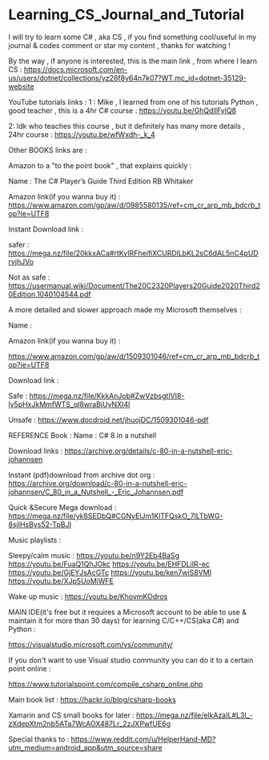 # Learning_CS_Journal_and_Tutorial
I will try to learn some C# , aka CS , if you find something cool/useful in my journal &amp; codes comment or star my  content , thanks for watching !

By the way , if anyone is interested, this is the main link , from where I learn CS :
https://docs.microsoft.com/en-us/users/dotnet/collections/yz26f8y64n7k07?WT.mc_id=dotnet-35129-website

YouTube tutorials links :
1 : Mike , I learned from one of his tutorials Python , good teacher , this is a 4hr C# course :
https://youtu.be/GhQdlIFylQ8


2: Idk who teaches this course , but it definitely has many more details , 24hr course :
https://youtu.be/wfWxdh-_k_4



Other BOOKS links are :

Amazon to a "to the point book" , that explains quickly : 

Name : The C# Player’s Guide Third Edition
RB Whitaker

Amazon link(if you wanna buy it) :
https://www.amazon.com/gp/aw/d/0985580135/ref=cm_cr_arp_mb_bdcrb_top?ie=UTF8

Instant Download link :

safer :
https://mega.nz/file/20kkxACa#rtKvIRFheifiXCURDlLbKL2sC6dAL5nC4pUDrvjhJVo

Not as safe :
https://usermanual.wiki/Document/The20C2320Players20Guide2020Third20Edition.1040104544.pdf






A more detailed and slower approach made my Microsoft themselves :

Name : 

Amazon link(if you wanna buy it) :

https://www.amazon.com/gp/aw/d/1509301046/ref=cm_cr_arp_mb_bdcrb_top?ie=UTF8

Download link :

Safe :
https://mega.nz/file/KkkAnJob#ZwVzbsgtIVI8-ly5pHxJkMmfWTS_ql8wraBjUyNXI4I

Unsafe :
https://www.docdroid.net/jhuojDC/1509301046-pdf



REFERENCE Book :
Name : C# 8 in a nutshell 

Download links :
https://archive.org/details/c-80-in-a-nutshell-eric-johannsen

Instant (pdf)download from archive dot org :
https://archive.org/download/c-80-in-a-nutshell-eric-johannsen/C_80_in_a_Nutshell_-_Eric_Johannsen.pdf

Quick &Secure Mega download :
https://mega.nz/file/yk8SEDbQ#CGNyElJm1KlTFQskO_7lLTbWG-8sjIHsBys52-TpBJI


Music playlists :

Sleepy/calm music :
https://youtu.be/n9Y2Eb4BaSg
https://youtu.be/FuaQ1QhJOkc
https://youtu.be/EHFDLiIR-ec
https://youtu.be/GjEYJsAcGTc
https://youtu.be/ken7wiS8VMI
https://youtu.be/XJp5UoMiWFE

Wake up music :
https://youtu.be/KhovmKOdros



MAIN IDE(it's free but it requires a Microsoft account to be able to use & maintain it for more than 30 days) for learning C/C++/CS(aka C#) and Python :

https://visualstudio.microsoft.com/vs/community/




If you don't want to use Visual studio community you can do it to a certain point online : 

https://www.tutorialspoint.com/compile_csharp_online.php




Main book list : https://hackr.io/blog/csharp-books

Xamarin and CS small books for later :
https://mega.nz/file/elkAzaIL#L3I_-zXdepXtm2nb5ATa7WcAOX487Lr_2zJXPwfUE6g


Special thanks to :
https://www.reddit.com/u/HelperHand-MD?utm_medium=android_app&utm_source=share
